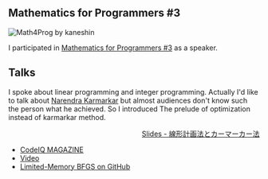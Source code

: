 ## Mathematics for Programmers #3

![Math4Prog by kaneshin](/public/img/speaking/math_01.jpg)

I participated in [Mathematics for Programmers #3](http://maths4pg.connpass.com/event/14367/) as a speaker.

## Talks

I spoke about linear programming and integer programming. Actually I'd like to talk about [Narendra Karmarkar](https://en.wikipedia.org/wiki/Narendra_Karmarkar) but almost audiences don't know such the person what he achieved.
So I introduced The prelude of optimization instead of karmarkar method.

<script async class="speakerdeck-embed" data-id="0559bfe4e65f4d7bbe076924c8c44be3" data-ratio="2.25" src="//speakerdeck.com/assets/embed.js"></script>

<p align="right">
  <a href="https://speakerdeck.com/kaneshin/xian-xing-ji-hua-fa-tokamakafa-puroguramafalsetamefalseshu-xue-mian-qiang-hui-number-3">Slides - 線形計画法とカーマーカー法</a>
</p>

- [CodeIQ MAGAZINE](https://codeiq.jp/magazine/2015/07/25428/)
- [Video](https://www.youtube.com/watch?v=r5QoKfBQDYc)
- [Limited-Memory BFGS on GitHub](https://github.com/kaneshin/lbfgs)

